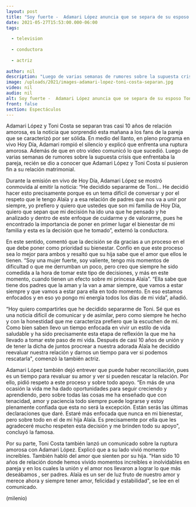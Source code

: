 ```yaml
---
layout: post
title: "Soy fuerte -  Adamari López anuncia que se separa de su esposo Toni Costa tras casi 10 años de relación"
date: 2021-05-27T15:53:00.000-06:00
tags:
  
  - television
  
  - conductora
  
  - actriz
  
author: nil
description: "Luego de varias semanas de rumores sobre la supuesta crisis que enfrentaba la pareja, recién se dio a conocer que Adamari López y Toni Costa sí pusieron fin a su relación matrimonial. "
image: /uploads/2021/images-adamari-lopez-toni-costa-separan.jpg
video: nil
audio: nil
alt: Soy fuerte -  Adamari López anuncia que se separa de su esposo Toni Costa tras casi 10 años de relación
front: false
section: Espectáculos
---
```


Adamari López y Toni Costa se separan tras casi 10 años de relación amorosa, es la noticia que sorprendió esta mañana a los fans de la pareja que se caracterizó por ser sólida. En medio del llanto, en pleno programa en vivo Hoy Día, Adamari rompió el silencio y explicó que enfrenta una ruptura amorosa. Además de que en otro video comunicó lo que sucedió. Luego de varias semanas de rumores sobre la supuesta crisis que enfrentaba la pareja, recién se dio a conocer que Adamari López y Toni Costa sí pusieron fin a su relación matrimonial. 

Durante la emisión en vivo de Hoy Día, Adamari López se mostró conmovida al emitir la noticia: “He decidido separarme de Toni... He decidió hacer esto precisamente porque es un tema difícil de conversar y por el respeto que le tengo Alaïa y a esa relación de padres que nos va a unir por siempre, yo prefiero y quiero que ustedes que son mi familia de Hoy Día, quiero que sepan que mi decisión ha ido una que he pensado y he analizado y dentro de este enfoque de cuidarme y de valorarme, pues he encontrado la importancia de poner en primer lugar el bienestar de mi familia y esta es la decisión que he tomado”, externó la conductora. 

En este sentido, comentó que la decisión se da gracias a un proceso en el que debe poner como prioridad su bienestar. Confío en que este proceso sea lo mejor para ambos y resaltó que su hija sabe que el amor que ellos le tienen. “Soy una mujer fuerte, soy valiente, tengo mis momentos de dificultad o que me derrumban un poco, pero creo que siempre he sido comedida a la hora de tomar este tipo de decisiones, y más en este momento, cuando tienen un efecto sobre mi princesa Alaïa”. “Ella sabe que tiene dos padres que la aman y la van a amar siempre, que vamos a estar siempre y que vamos a estar para ella en todo momento. En eso estamos enfocados y en eso yo pongo mi energía todos los días de mi vida”, añadió. 

“Hoy quiero compartirles que he decidido separarme de Toni. Sé que es una noticia difícil de comunicar y de asimilar, pero como siempre he hecho y con la honestidad que me caracteriza prefiero que la escuchen de mí. Como bien saben llevo un tiempo enfocada en vivir un estilo de vida saludable y ha sido precisamente esta etapa de reflexión la que me ha llevado a tomar este paso de mi vida. Después de casi 10 años de unión y de tener la dicha de juntos procrear a nuestra adorada Alaïa he decidido reevaluar nuestra relación y darnos un tiempo para ver si podemos rescatarla", comenzó la también actriz. 

Adamari López también dejó entrever que puede haber reconciliación, pues es un tiempo para revaluar su amor y ver si pueden rescatar la relación. Por ello, pidió respeto a este proceso y sobre todo apoyo. “En más de una ocasión la vida me ha dado oportunidades para seguir creciendo y aprendiendo, pero sobre todas las cosas me ha enseñado que con tenacidad, amor y paciencia todo siempre puede lograrse y estoy plenamente confiada que esta no será la excepción. Están serás las últimas declaraciones que daré. Estaré más enfocada que nunca en mi bienestar, pero sobre todo en el de mi hija Alaïa. Es precisamente por ella que les agradeceré mucho respeten esta decisión y me brinden todo su apoyo", concluyó la famosa. 

Por su parte, Toni Costa también lanzó un comunicado sobre la ruptura amorosa con Adamari López. Explicó que a su lado vivió momento increíbles. También habló del amor que sienten por su hija.  "Han sido 10 años de relación donde hemos vivido momentos increíbles e inolvidables en pareja y en los cuales la unión y el amor nos llevaron a lograr lo que más deseábamos , ser padres. Alaïa es un ser de luz fruto de nuestro amor y merece ahora y siempre tener amor, felicidad y estabilidad", se lee en el comunicado. 

(milenio)